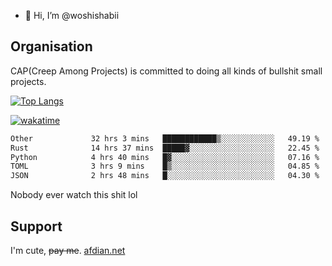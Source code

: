 - 👋 Hi, I’m @woshishabii

## Organisation

CAP(Creep Among Projects) is committed to doing all kinds of bullshit small projects.

[![Top Langs](https://github-readme-stats.vercel.app/api/top-langs/?username=woshishabii&layout=compact)](https://github.com/anuraghazra/github-readme-stats)

[![wakatime](https://wakatime.com/badge/user/34d02784-acc1-4a16-82d7-33fdb53c4ed6.svg)](https://wakatime.com/@34d02784-acc1-4a16-82d7-33fdb53c4ed6)


<!--START_SECTION:waka-->

```txt
Other             32 hrs 3 mins   ████████████▒░░░░░░░░░░░░   49.19 %
Rust              14 hrs 37 mins  █████▓░░░░░░░░░░░░░░░░░░░   22.45 %
Python            4 hrs 40 mins   █▓░░░░░░░░░░░░░░░░░░░░░░░   07.16 %
TOML              3 hrs 9 mins    █▒░░░░░░░░░░░░░░░░░░░░░░░   04.85 %
JSON              2 hrs 48 mins   █░░░░░░░░░░░░░░░░░░░░░░░░   04.30 %
```

<!--END_SECTION:waka-->

Nobody ever watch this shit lol

## Support
I'm cute, ~~pay me~~.
[afdian.net](https://afdian.com/a/woshishabi)

<!---
woshishabii/woshishabii is a ✨ special ✨ repository because its `README.md` (this file) appears on your GitHub profile.
You can click the Preview link to take a look at your changes.
--->
